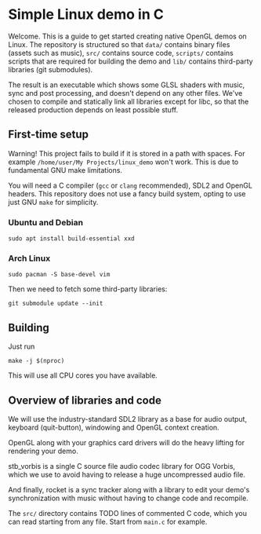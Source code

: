# Simple Linux demo in C

Welcome. This is a guide to get started creating native OpenGL demos on Linux.
The repository is structured so that `data/` contains binary files
(assets such as music), `src/` contains source code, `scripts/` contains scripts
that are required for building the demo and `lib/` contains third-party
libraries (git submodules).

The result is an executable which shows some GLSL shaders with music,
sync and post processing, and doesn't depend on any other files.
We've chosen to compile and statically link all libraries except for libc,
so that the released production depends on least possible stuff.

## First-time setup

Warning! This project fails to build if it is stored in a path with spaces.
For example `/home/user/My Projects/linux_demo` won't work. This is due to
fundamental GNU make limitations.

You will need a C compiler (`gcc` or `clang` recommended), SDL2 and OpenGL
headers. This repository does not use a fancy build system, opting to use just
GNU `make` for simplicity.

### Ubuntu and Debian

```
sudo apt install build-essential xxd
```

### Arch Linux

```
sudo pacman -S base-devel vim
```

Then we need to fetch some third-party libraries:
```
git submodule update --init
```

## Building

Just run

```
make -j $(nproc)
```

This will use all CPU cores you have available.

## Overview of libraries and code

We will use the industry-standard SDL2 library as a base for audio output,
keyboard (quit-button), windowing and OpenGL context creation.

OpenGL along with your graphics card drivers will do the heavy lifting for
rendering your demo.

stb_vorbis is a single C source file audio codec library for OGG Vorbis,
which we use to avoid having to release a huge uncompressed audio file.

And finally, rocket is a sync tracker along with a library to edit
your demo's synchronization with music without having to change code and
recompile.

The `src/` directory contains TODO lines of commented C code, which you can
read starting from any file. Start from `main.c` for example.
